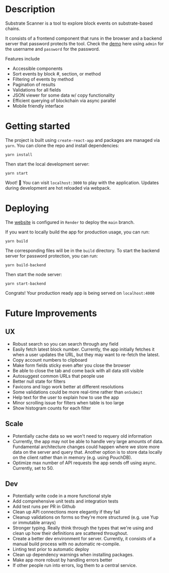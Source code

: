 # Description
Substrate Scanner is a tool to explore block events on substrate-based chains.

It consists of a frontend component that runs in the browser and a backend server that password protects the tool. Check the [demo](https://subscanner.onrender.com/) here using `admin` for the username and `password` for the password.

Features include
- Accessible components
- Sort events by block #, section, or method
- Filtering of events by method
- Pagination of results
- Validations for all fields
- JSON viewer for some data w/ copy functionality
- Efficient querying of blockchain via async parallel
- Mobile friendly interface

# Getting started
The project is built using `create-react-app` and packages are managed via `yarn`. You can clone the repo and install dependencies:
```
yarn install
```
Then start the local development server:
```
yarn start
```
Woot! 🚀 You can visit `localhost:3000` to play with the application. Updates during development are hot reloaded via webpack.

# Deploying
The [website](https://subscanner.onrender.com/) is configured in `Render` to deploy the `main` branch.

If you want to locally build the app for production usage, you can run:
```
yarn build
```
The corresponding files will be in the `build` directory. To start the backend server for password protection, you can run:
```
yarn build-backend
```
Then start the node server:
```
yarn start-backend
```
Congrats! Your production ready app is being served on `localhost:4000`

# Future Improvements
## UX
- Robust search so you can search through any field
- Easily fetch latest block number. Currently, the app initially fetches it when a user updates the URL, but they may want to re-fetch the latest.
- Copy account numbers to clipboard
- Make form fields sticky even after you close the browser
- Be able to close the tab and come back with all data still visible
- Autosuggest common URLs that people use
- Better null state for filters
- Favicons and logo work better at different resolutions
- Some validations could be more real-time rather than `onSubmit`
- Help text for the user to explain how to use the app
- Minor scrolling issue for filters when table is too large
- Show histogram counts for each filter
## Scale
- Potentially cache data so we won't need to requery old information
- Currently, the app may not be able to handle very large amounts of data. Fundamental architecture changes could happen where we store more data on the server and query that. Another option is to store data locally on the client rather than in memory (e.g. using PouchDB).
- Optimize max number of API requests the app sends off using async. Currently, set to 50.

## Dev
- Potentially write code in a more functional style
- Add comprehensive unit tests and integration tests
- Add test runs per PR in Github
- Clean up API connections more elegantly if they fail
- Cleanup validations on forms so they're more structured (e.g. use Yup or immutable arrays)
- Stronger typing. Really think through the types that we're using and clean up how their definitions are scattered throughout.
- Create a better dev environment for server. Currently, it consists of a manual build process with no automatic re-compile.
- Linting test prior to automatic deploy
- Clean up dependency warnings when installing packages.
- Make app more robust by handling errors better
- If other people run into errors, log them to a central service.